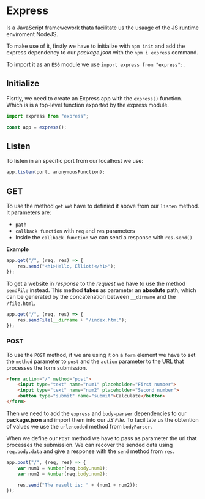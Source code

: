 # Express

Is a JavaScript framewework thata facilitate us the usaage of the JS runtime enviroment NodeJS.

To make use of it, firstly we have to initialize with `npm init` and add the express dependency to our _package.json_ with the `npm i express` command.

To import it as an `ES6` module we use `import express from "express";`.

## Initialize

Fisrtly, we need to create an Express app with the `express()` function. Which is is a top-level function exported by the express module.

```js
import express from "express";

const app = express();
```

## Listen

To listen in an specific port from our localhost we use:

```js
app.listen(port, anonymousFunction);
```

## GET

To use the method `get` we have to definied it above from our `listen` method. It parameters are:

- `path`
- `callback function` with `req` and `res` parameters
- Inside the `callback function` we can send a response with `res.send()`

**Example**

```js
app.get("/", (req, res) => {
    res.send("<h1>Hello, Elliot!</h1>");
});
```

To get a website in _response_ to the _request_ we have to use the method `sendFile` instead. This method **takes** as parameter an **absolute** path, which can be generated by the concatenation between `__dirname` and the `/file.html`.

```js
app.get("/", (req, res) => {
    res.sendFile(__dirname + "/index.html");
});
```

### POST

To use the `POST` method, if we are using it on a `form` element we have to set the `method` parameter to `post` and the `action` parameter to the URL that processes the form submission.

```html
<form action="/" method="post">
    <input type="text" name="num1" placeholder="First number">
    <input type="text" name="num2" placeholder="Second number">
    <button type="submit" name="submit">Calculate</button>
</form>
```

Then we need to add the `express` and `body-parser` dependencies to our **package.json** and import them into our _JS File_. To facilitate us the obtention of values we use the `urlencoded` method from `bodyParser`.

When we define our `POST` method we have to pass as parameter the url that processes the submission. We can recover the sended data using `req.body.data` and give a response with the `send` method from `res`.

```js
app.post("/", (req, res) => {
    var num1 = Number(req.body.num1);
    var num2 = Number(req.body.num2);

    res.send("The result is: " + (num1 + num2));
});
```